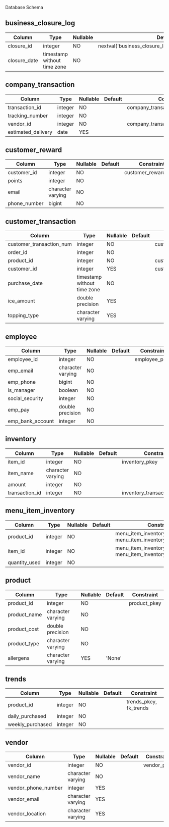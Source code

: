 Database Schema
## business_closure_log
| Column | Type | Nullable | Default | Constraint |
|--------|------|----------|---------|------------|
| closure_id | integer | NO | nextval('business_closure_log_closure_id_seq'::regclass) | business_closure_log_pkey |
| closure_date | timestamp without time zone | NO | | |

## company_transaction
| Column | Type | Nullable | Default | Constraint |
|--------|------|----------|---------|------------|
| transaction_id | integer | NO | | company_transaction_pkey |
| tracking_number | integer | NO | | |
| vendor_id | integer | NO | | company_transaction_vendor_id_fkey |
| estimated_delivery | date | YES | | |

## customer_reward
| Column | Type | Nullable | Default | Constraint |
|--------|------|----------|---------|------------|
| customer_id | integer | NO | | customer_reward_pkey |
| points | integer | NO | | |
| email | character varying | NO | | |
| phone_number | bigint | NO | | |

## customer_transaction
| Column | Type | Nullable | Default | Constraint |
|--------|------|----------|---------|------------|
| customer_transaction_num | integer | NO | | customer_transaction_pkey |
| order_id | integer | NO | | |
| product_id | integer | NO | | customer_transaction_product_id_fkey |
| customer_id | integer | YES | | customer_transaction_customer_id_fkey |
| purchase_date | timestamp without time zone | NO | | |
| ice_amount | double precision | YES | | |
| topping_type | character varying | YES | | |

## employee
| Column | Type | Nullable | Default | Constraint |
|--------|------|----------|---------|------------|
| employee_id | integer | NO | | employee_pkey |
| emp_email | character varying | NO | | |
| emp_phone | bigint | NO | | |
| is_manager | boolean | NO | | |
| social_security | integer | NO | | |
| emp_pay | double precision | NO | | |
| emp_bank_account | integer | NO | | |

## inventory
| Column | Type | Nullable | Default | Constraint |
|--------|------|----------|---------|------------|
| item_id | integer | NO | | inventory_pkey |
| item_name | character varying | NO | | |
| amount | integer | NO | | |
| transaction_id | integer | NO | | inventory_transaction_id_fkey |

## menu_item_inventory
| Column | Type | Nullable | Default | Constraint |
|--------|------|----------|---------|------------|
| product_id | integer | NO | | menu_item_inventory_pkey, menu_item_inventory_product_id_fkey |
| item_id | integer | NO | | menu_item_inventory_pkey, menu_item_inventory_item_id_fkey |
| quantity_used | integer | NO | | |

## product
| Column | Type | Nullable | Default | Constraint |
|--------|------|----------|---------|------------|
| product_id | integer | NO | | product_pkey |
| product_name | character varying | NO | | |
| product_cost | double precision | NO | | |
| product_type | character varying | NO | | |
| allergens    | character varying | YES | 'None' | |

## trends
| Column | Type | Nullable | Default | Constraint |
|--------|------|----------|---------|------------|
| product_id | integer | NO | | trends_pkey, fk_trends |
| daily_purchased | integer | NO | | |
| weekly_purchased | integer | NO | | |

## vendor
| Column | Type | Nullable | Default | Constraint |
|--------|------|----------|---------|------------|
| vendor_id | integer | NO | | vendor_pkey |
| vendor_name | character varying | NO | | |
| vendor_phone_number | integer | YES | | |
| vendor_email | character varying | YES | | |
| vendor_location | character varying | YES | | |
